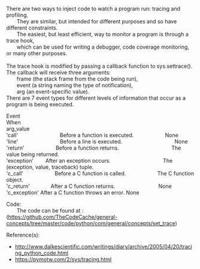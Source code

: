 There are two ways to inject code to watch a program run: tracing and profiling.   
  They are similar, but intended for different purposes and so have different constraints.   
  The easiest, but least efficient, way to monitor a program is through a trace hook,   
  which can be used for writing a debugger, code coverage monitoring, or many other purposes.  
    
The trace hook is modified by passing a callback function to sys.settrace().   
The callback will receive three arguments:  
  frame (the stack frame from the code being run),   
  event (a string naming the type of notification),   
  arg (an event-specific value).   
There are 7 event types for different levels of information that occur as a program is being executed.  
  
Event         When                                arg_value  
'call'        Before a function is executed.      None  
'line'        Before a line is executed.          None  
'return'      Before a function returns.          The value being returned.  
'exception'   After an exception occurs.          The (exception, value, traceback) tuple.  
'c_call'      Before a C function is called.      The C function object.  
'c_return'    After a C function returns.         None  
'c_exception' After a C function throws an error. None  
  
Code:  
  The code can be found at : (https://github.com/TheCodeCache/general-concepts/tree/master/code/python/com/general/concepts/set_trace)  
  
Reference(s):  
- http://www.dalkescientific.com/writings/diary/archive/2005/04/20/tracing_python_code.html  
- https://pymotw.com/2/sys/tracing.html  
